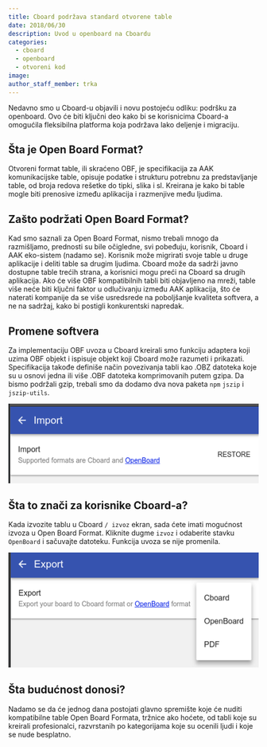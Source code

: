 ```yaml
---
title: Cboard podržava standard otvorene table
date: 2018/06/30
description: Uvod u openboard na Cboardu
categories:
  - cboard
  - openboard
  - otvoreni kod
image:
author_staff_member: trka
---
```


Nedavno smo u Cboard-u objavili i novu postojeću odliku: podršku za openboard. Ovo će biti ključni deo kako bi se korisnicima Cboard-a omogućila fleksibilna platforma koja podržava lako deljenje i migraciju.

## Šta je Open Board Format?

Otvoreni format table, ili skraćeno OBF, je specifikacija za AAK komunikacijske table, opisuje podatke i strukturu potrebnu za predstavljanje table, od broja redova rešetke do tipki, slika i sl. Kreirana je kako bi table mogle biti prenosive između aplikacija i razmenjive među ljudima.

## Zašto podržati Open Board Format?

Kad smo saznali za Open Board Format, nismo trebali mnogo da razmišljamo, prednosti su bile očigledne, svi pobeđuju, korisnik, Cboard i AAK eko-sistem (nadamo se). Korisnik može migrirati svoje table u druge aplikacije i deliti table sa drugim ljudima. Cboard može da sadrži javno dostupne table trećih strana, a korisnici mogu preći na Cboard sa drugih aplikacija. Ako će više OBF kompatibilnih tabli biti objavljeno na mreži, table više neće biti ključni faktor u odlučivanju između AAK aplikacija, što će naterati kompanije da se više usredsrede na poboljšanje kvaliteta softvera, a ne na sadržaj, kako bi postigli konkurentski napredak.

## Promene softvera

Za implementaciju OBF uvoza u Cboard kreirali smo funkciju adaptera koji uzima OBF objekt i ispisuje objekt koji Cboard može razumeti i prikazati. Specifikacija takođe definiše način povezivanja tabli kao .OBZ datoteka koje su u osnovi jedna ili više .OBF datoteka komprimovanih putem gzipa. Da bismo podržali gzip, trebali smo da dodamo dva nova paketa `npm` `jszip` i `jszip-utils`.

![Cboard](/images/app/import.png)

## Šta to znači za korisnike Cboard-a?

Kada izvozite tablu u Cboard `/ izvoz` ekran, sada ćete imati mogućnost izvoza u Open Board Format. Kliknite dugme `izvoz` i odaberite stavku `OpenBoard` i sačuvajte datoteku. Funkcija uvoza se nije promenila.

![Cboard](/images/app/export.png)

## Šta budućnost donosi?

Nadamo se da će jednog dana postojati glavno spremište koje će nuditi kompatibilne table Open Board Formata, tržnice ako hoćete, od tabli koje su kreirali profesionalci, razvrstanih po kategorijama koje su ocenili ljudi i koje se nude besplatno.